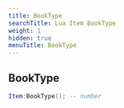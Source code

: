 ```yaml
---
title: BookType
searchTitle: Lua Item BookType
weight: 1
hidden: true
menuTitle: BookType
---
```

## BookType
```lua
Item:BookType(); -- number
```